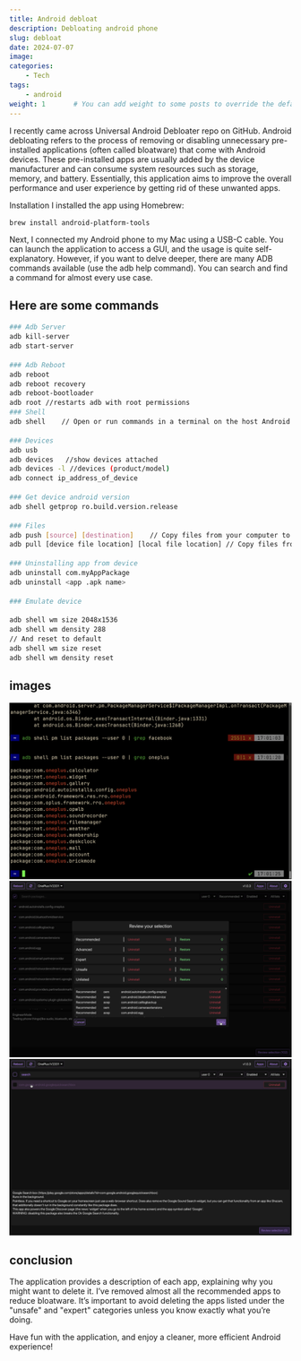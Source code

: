 ```yaml
---
title: Android debloat
description: Debloating android phone
slug: debloat
date: 2024-07-07
image:
categories:
    - Tech
tags:
    - android
weight: 1       # You can add weight to some posts to override the default sorting (date descending)
---
```


I recently came across Universal Android Debloater repo on GitHub.
Android debloating refers to the process of removing or disabling unnecessary pre-installed applications (often called bloatware) that come with Android devices. These pre-installed apps are usually added by the device manufacturer and can consume system resources such as storage, memory, and battery. Essentially, this application aims to improve the overall performance and user experience by getting rid of these unwanted apps.

Installation
I installed the app using Homebrew:
```shell
brew install android-platform-tools
```
Next, I connected my Android phone to my Mac using a USB-C cable. You can launch the application to access a GUI, and the usage is quite self-explanatory. However, if you want to delve deeper, there are many ADB commands available (use the adb help command). You can search and find a command for almost every use case.

## Here are some commands
```bash
### Adb Server
adb kill-server
adb start-server 

### Adb Reboot
adb reboot
adb reboot recovery 
adb reboot-bootloader
adb root //restarts adb with root permissions
### Shell
adb shell    // Open or run commands in a terminal on the host Android device.

### Devices
adb usb
adb devices   //show devices attached
adb devices -l //devices (product/model)
adb connect ip_address_of_device

### Get device android version
adb shell getprop ro.build.version.release 

### Files
adb push [source] [destination]    // Copy files from your computer to your phone.
adb pull [device file location] [local file location] // Copy files from your phone to your computer.

### Uninstalling app from device
adb uninstall com.myAppPackage
adb uninstall <app .apk name>

### Emulate device

adb shell wm size 2048x1536
adb shell wm density 288
// And reset to default
adb shell wm size reset
adb shell wm density reset
```

## images
![Packages list](a.png)
![Apps selection](b.png)
![App details](c.png)


## conclusion
The application provides a description of each app, explaining why you might want to delete it. I’ve removed almost all the recommended apps to reduce bloatware. It’s important to avoid deleting the apps listed under the "unsafe" and "expert" categories unless you know exactly what you’re doing.

Have fun with the application, and enjoy a cleaner, more efficient Android experience!